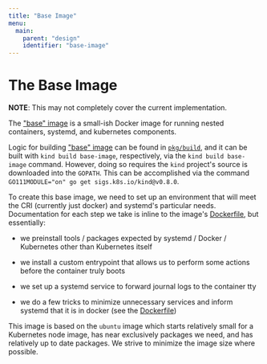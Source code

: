 ```yaml
---
title: "Base Image"
menu:
  main:
    parent: "design"
    identifier: "base-image"
---
```

# The Base Image

**NOTE**: This may not completely cover the current implementation.

The ["base" image][base image] is a small-ish Docker image for running
nested containers, systemd, and kubernetes components.

Logic for building ["base" image][base image] can be found in
[`pkg/build`][build package], and it can be built with `kind build base-image`,
respectively, via the `kind build base-image` command.  However, doing so
requires the `kind` project's source is downloaded into the `GOPATH`. This can
be accomplished via the command
`GO111MODULE="on" go get sigs.k8s.io/kind@v0.8.0`.

To create this base image, we need to set up an environment that will meet the
CRI (currently just docker) and systemd's particular needs. Documentation for
each step we take is inline to the image's [Dockerfile][dockerfile],
but essentially:

- we preinstall tools / packages expected by systemd / Docker / Kubernetes other
than Kubernetes itself

- we install a custom entrypoint that allows us to perform some actions before
the container truly boots

- we set up a systemd service to forward journal logs to the container tty

- we do a few tricks to minimize unnecessary services and inform systemd that it
is in docker (see the [Dockerfile][dockerfile])

This image is based on the `ubuntu` image which starts relatively small for
a Kubernetes node image, has near exclusively packages we need, and has
relatively up to date packages.
We strive to minimize the image size where possible.

[base image]: https://sigs.k8s.io/kind/images/base
[build package]: https://sigs.k8s.io/kind/pkg/build
[dockerfile]: https://sigs.k8s.io/kind/images/base/Dockerfile
[node image]: https://sigs.k8s.io/kind/images/node
